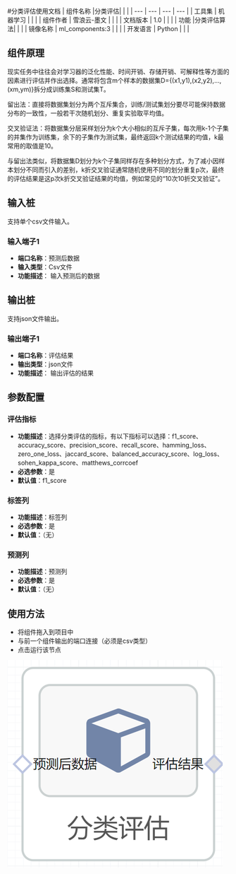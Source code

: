 #分类评估使用文档
| 组件名称 |分类评估|  |  |
| --- | --- | --- | --- |
| 工具集 | 机器学习 |  |  |
| 组件作者 | 雪浪云-墨文 |  |  |
| 文档版本 | 1.0 |  |  |
| 功能 |分类评估算法|  |  |
| 镜像名称 | ml_components:3 |  |  |
| 开发语言 | Python |  |  |

## 组件原理
现实任务中往往会对学习器的泛化性能、时间开销、存储开销、可解释性等方面的因素进行评估并作出选择。通常将包含m个样本的数据集D={(x1,y1),(x2,y2),...,(xm,ym)}拆分成训练集S和测试集T。

留出法：直接将数据集划分为两个互斥集合，训练/测试集划分要尽可能保持数据分布的一致性，一般若干次随机划分、重复实验取平均值。

交叉验证法：将数据集分层采样划分为k个大小相似的互斥子集，每次用k-1个子集的并集作为训练集，余下的子集作为测试集，最终返回k个测试结果的均值，k最常用的取值是10。

与留出法类似，将数据集D划分为k个子集同样存在多种划分方式，为了减小因样本划分不同而引入的差别，k折交叉验证通常随机使用不同的划分重复p次，最终的评估结果是这p次k折交叉验证结果的均值，例如常见的“10次10折交叉验证”。
## 输入桩
支持单个csv文件输入。
### 输入端子1

- **端口名称**：预测后数据
- **输入类型**：Csv文件
- **功能描述**： 输入预测后的数据
## 输出桩
支持json文件输出。
### 输出端子1

- **端口名称**：评估结果
- **输出类型**：json文件 
- **功能描述**： 输出评估的结果

## 参数配置
### 评估指标

- **功能描述**：选择分类评估的指标，有以下指标可以选择：f1_score、accuracy_score、precision_score、recall_score、hamming_loss、zero_one_loss、jaccard_score、balanced_accuracy_score、log_loss、sohen_kappa_score、matthews_corrcoef
- **必选参数**：是
- **默认值**：f1_score
### 标签列

- **功能描述**：标签列
- **必选参数**：是
- **默认值**：（无）
### 预测列

- **功能描述**：预测列
- **必选参数**：是
- **默认值**：（无）
## 使用方法
- 将组件拖入到项目中
- 与前一个组件输出的端口连接（必须是csv类型）
- 点击运行该节点


![](./img/分类评估.png)



